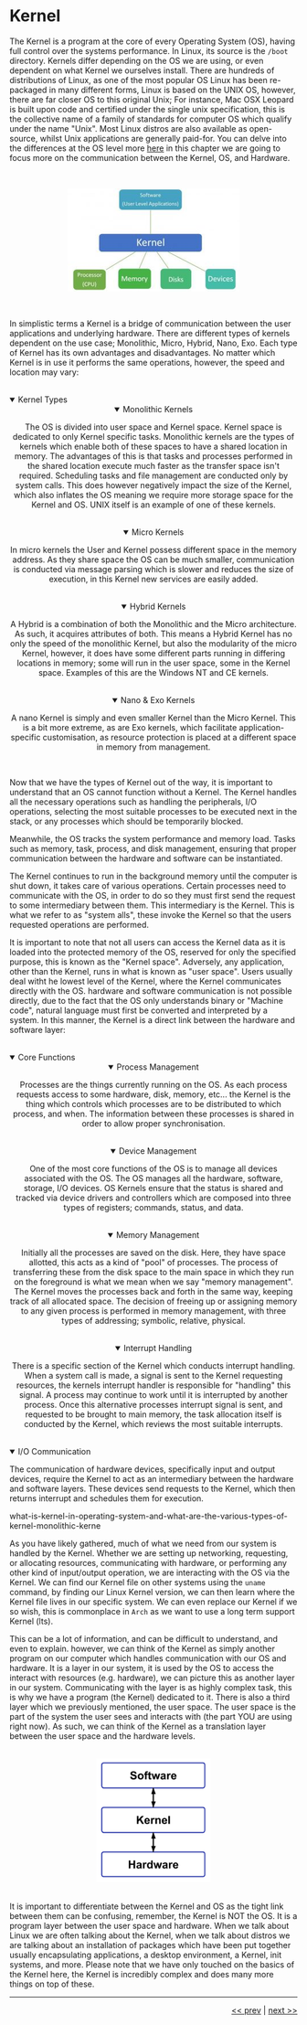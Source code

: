 # Kernel

The Kernel is a program at the core of every Operating System (OS), having full control over the systems performance. In Linux, its source is the `/boot` directory. Kernels differ depending on the OS we are using, or even dependent on what Kernel we ourselves install. There are hundreds of distributions of Linux, as one of the most popular OS Linux has been re-packaged in many different forms, Linux is based on the UNIX OS, however, there are far closer OS to this original Unix; For instance, Mac OSX Leopard is built upon code and certified under the single unix specification, this is the collective name of a family of standards for computer OS which qualify under the name "Unix". Most Linux distros are also available as open-source, whilst Unix applications are generally paid-for. You can delve into the differences at the OS level more [here](https://techcrunch.com/2008/03/24/arent-unix-and-linux-the-same-thing-yes-and-no/?guccounter=1&guce_referrer=aHR0cHM6Ly9zZWFyY2guYnJhdmUuY29tLw&guce_referrer_sig=AQAAAB6KeeztfoiCZVSp2VxL_0WwD1YDcQXM7iuuWxKPnRs_O5kHcLCBwcYUWTHi8lmaw-SGywPaUOLeWyjMXAj6rTHqFSTGr98hcmvBDVnSkht3p3HJXf05RdWJD99h3gEChxDl9fnm9nrHa0M-OInyMB23-1N2lzS9v64FoEst4OoR) in this chapter we are going to focus more on the communication between the Kernel, OS, and Hardware.

<br />

<div align="center">

![Kernel Interaction](../images/kernelOS.jpg)

</div>

<br />

In simplistic terms a Kernel is a bridge of communication between the user applications and underlying hardware. There are different types of kernels dependent on the use case; Monolithic, Micro, Hybrid, Nano, Exo. Each type of Kernel has its own advantages and disadvantages. No matter which Kernel is in use it performs the same operations, however, the speed and location may vary:

<br />

<details open>
<summary>Kernel Types</summary>

<div align="center">

<details open>
<summary>Monolithic Kernels</summary>

The OS is divided into user space and Kernel space. Kernel space is dedicated to only Kernel specific tasks. Monolithic kernels are the types of kernels which enable both of these spaces to have a shared location in memory. The advantages of this is that tasks and processes performed in the shared location execute much faster as the transfer space isn't required. Scheduling tasks and file management are conducted only by system calls. This does however negatively impact the size of the Kernel, which also inflates the OS meaning we require more storage space for the Kernel and OS. UNIX itself is an example of one of these kernels.

</details>

</div>

<br />

<div align="center">

<details open>
<summary>Micro Kernels</summary>

In micro kernels the User and Kernel possess different space in the memory address. As they share space the OS can be much smaller, communication is conducted via message parsing which is slower and reduces the size of execution, in this Kernel new services are easily added.

</details>

</div>

<br />

<div align="center">

<details open>
<summary>Hybrid Kernels</summary>

A Hybrid is a combination of both the Monolithic and the Micro architecture. As such, it acquires attributes of both. This means a Hybrid Kernel has no only the speed of the monolithic Kernel, but also the modularity of the micro Kernel, however, it does have some different parts running in differing locations in memory; some will run in the user space, some in the Kernel space. Examples of this are the Windows NT and CE kernels.

</details>

</div>


<br />

<div align="center">

<details open>
<summary>Nano & Exo Kernels</summary>

A nano Kernel is simply and even smaller Kernel than the Micro Kernel. This is a bit more extreme, as are Exo kernels, which facilitate application-specific customisation, as resource protection is placed at a different space in memory from management.

</details>

</div>

</details>

<br />

Now that we have the types of Kernel out of the way, it is important to understand that an OS cannot function without a Kernel. The Kernel handles all the necessary operations such as handling the peripherals, I/O operations, selecting the most suitable processes to be executed next in the stack, or any processes which should be temporarily blocked.

Meanwhile, the OS tracks the system performance and memory load. Tasks such as memory, task, process, and disk management, ensuring that proper communication between the hardware and software can be instantiated.

The Kernel continues to run in the background memory until the computer is shut down, it takes care of various operations. Certain processes need to communicate with the OS, in order to do so they must first send the request to some intermediary between them. This intermediary is the Kernel. This is what we refer to as "system alls", these invoke the Kernel so that the users requested operations are performed.

It is important to note that not all users can access the Kernel data as it is loaded into the protected memory of the OS, reserved for only the specified purpose, this is known as the "Kernel space". Adversely, any application, other than the Kernel, runs in what is known as "user space". Users usually deal witht he lowest level of the Kernel, where the Kernel communicates directly with the OS. hardware and software communication is not possible directly, due to the fact that the OS only understands binary or "Machine code", natural language must first be converted and interpreted by a system. In this manner, the Kernel is a direct link between the hardware and software layer:

<br />

<details open>
<summary>Core Functions</summary>

<div align="center">

<details open>
<summary>Process Management</summary>

Processes are the things currently running on the OS. As each process requests access to some hardware, disk, memory, etc... the Kernel is the thing which controls which processes are to be distributed to which process, and when. The information between these processes is shared in order to allow proper synchronisation.

</details>

</div>

<br />

<div align="center">

<details open>
<summary>Device Management</summary>

One of the most core functions of the OS is to manage all devices associated with the OS. The OS manages all the hardware, software, storage, I/O devices. OS Kernels ensure that the status is shared and tracked via device drivers and controllers which are composed into three types of registers; commands, status, and data.


</details>

</div>

<br />

<div align="center">

<details open>
<summary>Memory Management</summary>

Initially all the processes are saved on the disk. Here, they have space allotted, this acts as a kind of "pool" of processes. The process of transferring these from the disk space to the main space in which they run on the foreground is what we mean when we say "memory management". The Kernel moves the processes back and forth in the same way, keeping track of all allocated space. The decision of freeing up or assigning memory to any given process is performed in memory management, with three types of addressing; symbolic, relative, physical.

</details>

</div>


<br />

<div align="center">

<details open>
<summary>Interrupt Handling</summary>

There is a specific section of the Kernel which conducts interrupt handling. When a system call is made, a signal is sent to the Kernel requesting resources, the kernels interrupt handler is responsible for "handling" this signal. A process may continue to work until it is interrupted by another process. Once this alternative processes interrupt signal is sent, and requested to be brought to main memory, the task allocation itself is conducted by the Kernel, which reviews the most suitable interrupts.

</details>

</div>

</details>

<br />

<details open>
<summary>I/O Communication</summary>

The communication of hardware devices, specifically input and output devices, require the Kernel to act as an intermediary between the hardware and software layers. These devices send requests to the Kernel, which then returns interrupt and schedules them for execution.

</details>

</div>

</details>
what-is-kernel-in-operating-system-and-what-are-the-various-types-of-kernel-monolithic-kerne
<br />

As you have likely gathered, much of what we need from our system is handled by the Kernel. Whether we are setting up networking, requesting, or allocating resources, communicating with hardware, or performing any other kind of input/output operation, we are interacting with the OS via the Kernel. We can find our Kernel file on other systems using the `uname` command, by finding our Linux Kernel version, we can then learn where the Kernel file lives in our specific system. We can even replace our Kernel if we so wish, this is commonplace in `Arch` as we want to use a long term support Kernel (lts).

This can be a lot of information, and can be difficult to understand, and even to explain. however, we can think of the Kernel as simply another program on our computer which handles communication with our OS and hardware. It is a layer in our system, it is used by the OS to access the interact with resources (e.g. hardware), we can picture this as another layer in our system. Communicating with the layer is as highly complex task, this is why we have a program (the Kernel) dedicated to it. There is also a third layer which we previously mentioned, the user space. The user space is the part of the system the user sees and interacts with (the part YOU are using right now). As such, we can think of the Kernel as a translation layer between the user space and the hardware levels.

<br />

<div align="center">

<img src="../images/kernelHardwareComml.png" alt="Kernel comms" style="width: 200px">

</div>

<br />

It is important to differentiate between the Kernel and OS as the tight link between them can be confusing, remember, the Kernel is NOT the OS. It is a program layer between the user space and hardware. When we talk about Linux we are often talking about the Kernel, when we talk about distros we are talking about an installation of packages which have been put together usually encapsulating applications, a desktop environment, a Kernel, init systems, and more. Please note that we have only touched on the basics of the Kernel here, the Kernel is incredibly complex and does many more things on top of these.

___

<div align="right">

[<< prev](./17_editingfiles.md) | [next >>]()
</div>
